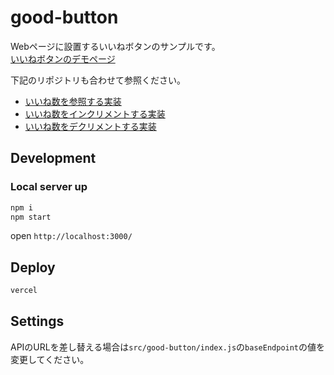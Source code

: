 # good-button

Webページに設置するいいねボタンのサンプルです。  
[いいねボタンのデモページ](https://good-button.vercel.app/)

下記のリポジトリも合わせて参照ください。

- [いいね数を参照する実装](https://github.com/datsukan/contentful-good-ref-lambda)
- [いいね数をインクリメントする実装](https://github.com/datsukan/contentful-good-increment-lambda)
- [いいね数をデクリメントする実装](https://github.com/datsukan/contentful-good-decrement-lambda)

## Development

### Local server up

```sh
npm i
npm start
```

open `http://localhost:3000/`

## Deploy

```sh
vercel
```

## Settings

APIのURLを差し替える場合は`src/good-button/index.js`の`baseEndpoint`の値を変更してください。
